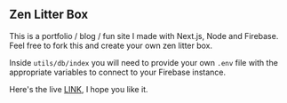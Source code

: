 ## Zen Litter Box

This is a portfolio / blog / fun site I made with Next.js, Node and Firebase. Feel free to fork this and create your own zen litter box.

Inside ```utils/db/index``` you will need to provide your own ```.env``` file with the appropriate variables to connect to your Firebase instance.

Here's the live [LINK](https://harisso.cool), I hope you like it.
